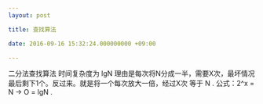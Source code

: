 ```yaml
---
layout: post

title: 查找算法

date: 2016-09-16 15:32:24.000000000 +09:00

---
```


二分法查找算法 时间复杂度为 lgN 理由是每次将N分成一半，需要X次，最坏情况最后剩下1个。反过来。就是将一个每次放大一倍，经过X次 等于 N . 公式：2^x = N -> O = lgN .